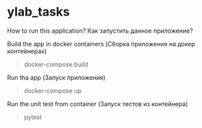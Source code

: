 # ylab_tasks
How to run this application?
Как запустить данное приложение?

Build the app in docker containers
(Сборка приложения на докер контейнерах)
> docker-compose build

Run tha app
(Запуск приложения)
> docker-compose up

Run the unit test from container
(Запуск тестов из контейнера)
> pytest
